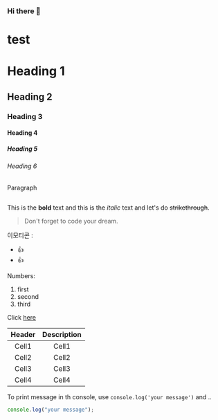 ### Hi there 👋

<!--
**K-Dayeon03/K-Dayeon03** is a ✨ _special_ ✨ repository because its `README.md` (this file) appears on your GitHub profile.

Here are some ideas to get you started:

- 🔭 I’m currently working on ...
- 🌱 I’m currently learning ...
- 👯 I’m looking to collaborate on ...
- 🤔 I’m looking for help with ...
- 💬 Ask me about ...
- 📫 How to reach me: ...
- 😄 Pronouns: ...
- ⚡ Fun fact: ...
-->
<!-- Heading -->
# test
# Heading 1

## Heading 2

### Heading 3

#### Heading 4

##### Heading 5

###### Heading 6

Paragraph

## <!-- Line -->

<!-- Test attributes -->

This is the **bold** text and this is the _italic_ text and let's do ~~strikethrough~~.

<!-- Quote -->

> Don't forget to code your dream.

<!-- Bullet List -->

이모티콘 :

- 👍
- 👍

<!-- Numbered list -->

Numbers:

1. first
2. second
3. third

<!-- link -->

Click [here](https://www.youtube.com/watch?v=kMEb_BzyUqk)


<!-- table -->

| Header | Description |
| :----: | :---------: |
| Cell1  |    Cell1    |
| Cell2  |    Cell2    |
| Cell3  |    Cell3    |
| Cell4  |    Cell4    |

<!-- Code -->

To print message in th console, use `console.log('your message')` and ..

```javascript
console.log("your message");
```
